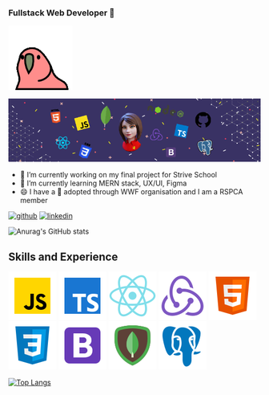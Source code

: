 ### Fullstack Web Developer 🦄
![parrot](https://github.com/Raia-Kisseljova/Raia-Kisseljova/blob/main/6oa.gif)


![I am a fullstack web developer](https://github.com/Raia-Kisseljova/Raia-Kisseljova/blob/main/banner.png)

- 🔭 I’m currently working on my final project for Strive School
- 🌱 I’m currently learning MERN stack, UX/UI, Figma 
- 😄 I have a 🐧 adopted through WWF organisation and I am a RSPCA member

[<img src='https://cdn.jsdelivr.net/npm/simple-icons@3.0.1/icons/github.svg' alt='github' height='40'>](https://github.com/Raia-Kisseljova)  [<img src='https://cdn.jsdelivr.net/npm/simple-icons@3.0.1/icons/linkedin.svg' alt='linkedin' height='40'>](https://www.linkedin.com/in/raissa-kisseljova-b543a3215/) 


![Anurag's GitHub stats](https://github-readme-stats.vercel.app/api?username=Raia-Kisseljova&show_icons=true&theme=radical)

## Skills and Experience
![Javascript](https://github.com/Raia-Kisseljova/Raia-Kisseljova/blob/main/icons8-javascript-96.png)
![Typescript](https://github.com/Raia-Kisseljova/Raia-Kisseljova/blob/main/icons8-typescript-96.png)
![React](https://github.com/Raia-Kisseljova/Raia-Kisseljova/blob/main/icons8-react-native-96.png)
![Redux](https://github.com/Raia-Kisseljova/Raia-Kisseljova/blob/main/icons8-redux-96.png)
![HTML5](https://github.com/Raia-Kisseljova/Raia-Kisseljova/blob/main/icons8-html-5-96.png)
![CSS3](https://github.com/Raia-Kisseljova/Raia-Kisseljova/blob/main/icons8-css3-96.png)
![Bootstrap](https://github.com/Raia-Kisseljova/Raia-Kisseljova/blob/main/icons8-bootstrap-96.png)
![MongoDB](https://github.com/Raia-Kisseljova/Raia-Kisseljova/blob/main/icons8-mongodb-96.png)
![Postresql](https://github.com/Raia-Kisseljova/Raia-Kisseljova/blob/main/icons8-postgresql-96.png)



[![Top Langs](https://github-readme-stats.vercel.app/api/top-langs/?username=Raia-Kisseljova)](https://github.com/anuraghazra/github-readme-stats)

<!--
**Raia-Kisseljova/Raia-Kisseljova** is a ✨ _special_ ✨ repository because its `README.md` (this file) appears on your GitHub profile.

Here are some ideas to get you started:

- 🔭 I’m currently working on ...
- 🌱 I’m currently learning ...
- 👯 I’m looking to collaborate on ...
- 🤔 I’m looking for help with ...
- 💬 Ask me about ...
- 📫 How to reach me: ...
- 😄 Pronouns: ...
- ⚡ Fun fact: ...
-->
